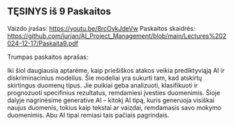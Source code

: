 ## TĘSINYS iš 9 Paskaitos

Vaizdo įrašas: https://youtu.be/8rcOvkJdeVw
Paskaitos skaidrės: https://github.com/jurjan/AI_Project_Management/blob/main/Lectures%202024-12-17/Paskaita9.pdf

Trumpas paskaitos aprašas:

Iki šiol daugiausia aptarėme, kaip priešiškos atakos veikia prediktyviąją AI ir diskriminacinius modelius. Šie modeliai yra sukurti tam, kad atskirtų skirtingus duomenų tipus. Jie puikiai geba analizuoti, klasifikuoti ir prognozuoti specifinius rezultatus, remdamiesi įvesties duomenimis. Šioje dalyje nagrinėsime generative AI – kitokį AI tipą, kuris generuoja visiškai naujus duomenis, tokius kaip tekstai ar vaizdai, remdamasis savo mokymo duomenimis. Abu AI tipai remiasi tais pačiais pagrindais.

